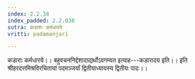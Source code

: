 ```yaml
---
index: 2.2.38
index_padded: 2.2.038
sutra: कडाशः कर्मधारये
vritti: padamanjari

---
```

कडाराः कर्मधारये।। बहुवचननिर्द्दशादाद्यर्थोऽवगम्यत इत्याह---कडारादय इति।।
इति श्रीहरदत्तमिश्रविरचितायां पदमञ्जर्यां
   द्वितीयाध्यायस्य द्वितीयः पादः।।